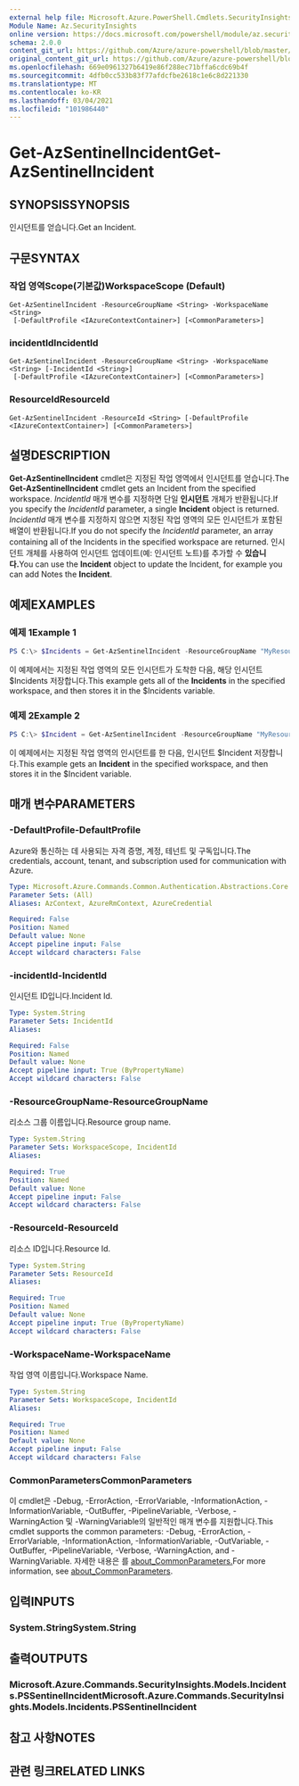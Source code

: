 ```yaml
---
external help file: Microsoft.Azure.PowerShell.Cmdlets.SecurityInsights.dll-Help.xml
Module Name: Az.SecurityInsights
online version: https://docs.microsoft.com/powershell/module/az.securityinsights/get-azsentinelincident
schema: 2.0.0
content_git_url: https://github.com/Azure/azure-powershell/blob/master/src/SecurityInsights/SecurityInsights/help/Get-AzSentinelIncident.md
original_content_git_url: https://github.com/Azure/azure-powershell/blob/master/src/SecurityInsights/SecurityInsights/help/Get-AzSentinelIncident.md
ms.openlocfilehash: 669e0961327b6419e86f288ec71bffa6cdc69b4f
ms.sourcegitcommit: 4dfb0cc533b83f77afdcfbe2618c1e6c8d221330
ms.translationtype: MT
ms.contentlocale: ko-KR
ms.lasthandoff: 03/04/2021
ms.locfileid: "101986440"
---
```

# <span data-ttu-id="0cc1b-101">Get-AzSentinelIncident</span><span class="sxs-lookup"><span data-stu-id="0cc1b-101">Get-AzSentinelIncident</span></span>

## <span data-ttu-id="0cc1b-102">SYNOPSIS</span><span class="sxs-lookup"><span data-stu-id="0cc1b-102">SYNOPSIS</span></span>
<span data-ttu-id="0cc1b-103">인시던트를 얻습니다.</span><span class="sxs-lookup"><span data-stu-id="0cc1b-103">Get an Incident.</span></span>

## <span data-ttu-id="0cc1b-104">구문</span><span class="sxs-lookup"><span data-stu-id="0cc1b-104">SYNTAX</span></span>

### <span data-ttu-id="0cc1b-105">작업 영역Scope(기본값)</span><span class="sxs-lookup"><span data-stu-id="0cc1b-105">WorkspaceScope (Default)</span></span>
```
Get-AzSentinelIncident -ResourceGroupName <String> -WorkspaceName <String>
 [-DefaultProfile <IAzureContextContainer>] [<CommonParameters>]
```

### <span data-ttu-id="0cc1b-106">incidentId</span><span class="sxs-lookup"><span data-stu-id="0cc1b-106">IncidentId</span></span>
```
Get-AzSentinelIncident -ResourceGroupName <String> -WorkspaceName <String> [-IncidentId <String>]
 [-DefaultProfile <IAzureContextContainer>] [<CommonParameters>]
```

### <span data-ttu-id="0cc1b-107">ResourceId</span><span class="sxs-lookup"><span data-stu-id="0cc1b-107">ResourceId</span></span>
```
Get-AzSentinelIncident -ResourceId <String> [-DefaultProfile <IAzureContextContainer>] [<CommonParameters>]
```

## <span data-ttu-id="0cc1b-108">설명</span><span class="sxs-lookup"><span data-stu-id="0cc1b-108">DESCRIPTION</span></span>
<span data-ttu-id="0cc1b-109">**Get-AzSentinelIncident** cmdlet은 지정된 작업 영역에서 인시던트를 얻습니다.</span><span class="sxs-lookup"><span data-stu-id="0cc1b-109">The **Get-AzSentinelIncident** cmdlet gets an Incident from the specified workspace.</span></span>
<span data-ttu-id="0cc1b-110">*IncidentId* 매개 변수를 지정하면 단일 **인시던트** 개체가 반환됩니다.</span><span class="sxs-lookup"><span data-stu-id="0cc1b-110">If you specify the *IncidentId* parameter, a single **Incident** object is returned.</span></span>
<span data-ttu-id="0cc1b-111">*IncidentId* 매개 변수를 지정하지 않으면 지정된 작업 영역의 모든 인시던트가 포함된 배열이 반환됩니다.</span><span class="sxs-lookup"><span data-stu-id="0cc1b-111">If you do not specify the *IncidentId* parameter, an array containing all of the Incidents in the specified workspace are returned.</span></span>
<span data-ttu-id="0cc1b-112">인시던트  개체를 사용하여 인시던트 업데이트(예: 인시던트 노트)를 추가할 수 **있습니다.**</span><span class="sxs-lookup"><span data-stu-id="0cc1b-112">You can use the **Incident** object to update the Incident, for example you can add Notes the **Incident**.</span></span>

## <span data-ttu-id="0cc1b-113">예제</span><span class="sxs-lookup"><span data-stu-id="0cc1b-113">EXAMPLES</span></span>

### <span data-ttu-id="0cc1b-114">예제 1</span><span class="sxs-lookup"><span data-stu-id="0cc1b-114">Example 1</span></span>
```powershell
PS C:\> $Incidents = Get-AzSentinelIncident -ResourceGroupName "MyResourceGroup" -WorkspaceName "MyWorkspaceName"
```

<span data-ttu-id="0cc1b-115">이 예제에서는 지정된  작업 영역의 모든 인시던트가 도착한 다음, 해당 인시던트 $Incidents 저장합니다.</span><span class="sxs-lookup"><span data-stu-id="0cc1b-115">This example gets all of the **Incidents** in the specified workspace, and then stores it in the $Incidents variable.</span></span>

### <span data-ttu-id="0cc1b-116">예제 2</span><span class="sxs-lookup"><span data-stu-id="0cc1b-116">Example 2</span></span>
```powershell
PS C:\> $Incident = Get-AzSentinelIncident -ResourceGroupName "MyResourceGroup" -WorkspaceName "MyWorkspaceName" -IncidentId "MyIncidentId"
```

<span data-ttu-id="0cc1b-117">이 예제에서는  지정된 작업 영역의 인시던트를 한 다음, 인시던트 $Incident 저장합니다.</span><span class="sxs-lookup"><span data-stu-id="0cc1b-117">This example gets an **Incident** in the specified workspace, and then stores it in the $Incident variable.</span></span>

## <span data-ttu-id="0cc1b-118">매개 변수</span><span class="sxs-lookup"><span data-stu-id="0cc1b-118">PARAMETERS</span></span>

### <span data-ttu-id="0cc1b-119">-DefaultProfile</span><span class="sxs-lookup"><span data-stu-id="0cc1b-119">-DefaultProfile</span></span>
<span data-ttu-id="0cc1b-120">Azure와 통신하는 데 사용되는 자격 증명, 계정, 테넌트 및 구독입니다.</span><span class="sxs-lookup"><span data-stu-id="0cc1b-120">The credentials, account, tenant, and subscription used for communication with Azure.</span></span>

```yaml
Type: Microsoft.Azure.Commands.Common.Authentication.Abstractions.Core.IAzureContextContainer
Parameter Sets: (All)
Aliases: AzContext, AzureRmContext, AzureCredential

Required: False
Position: Named
Default value: None
Accept pipeline input: False
Accept wildcard characters: False
```

### <span data-ttu-id="0cc1b-121">-incidentId</span><span class="sxs-lookup"><span data-stu-id="0cc1b-121">-IncidentId</span></span>
<span data-ttu-id="0cc1b-122">인시던트 ID입니다.</span><span class="sxs-lookup"><span data-stu-id="0cc1b-122">Incident Id.</span></span>

```yaml
Type: System.String
Parameter Sets: IncidentId
Aliases:

Required: False
Position: Named
Default value: None
Accept pipeline input: True (ByPropertyName)
Accept wildcard characters: False
```

### <span data-ttu-id="0cc1b-123">-ResourceGroupName</span><span class="sxs-lookup"><span data-stu-id="0cc1b-123">-ResourceGroupName</span></span>
<span data-ttu-id="0cc1b-124">리소스 그룹 이름입니다.</span><span class="sxs-lookup"><span data-stu-id="0cc1b-124">Resource group name.</span></span>

```yaml
Type: System.String
Parameter Sets: WorkspaceScope, IncidentId
Aliases:

Required: True
Position: Named
Default value: None
Accept pipeline input: False
Accept wildcard characters: False
```

### <span data-ttu-id="0cc1b-125">-ResourceId</span><span class="sxs-lookup"><span data-stu-id="0cc1b-125">-ResourceId</span></span>
<span data-ttu-id="0cc1b-126">리소스 ID입니다.</span><span class="sxs-lookup"><span data-stu-id="0cc1b-126">Resource Id.</span></span>

```yaml
Type: System.String
Parameter Sets: ResourceId
Aliases:

Required: True
Position: Named
Default value: None
Accept pipeline input: True (ByPropertyName)
Accept wildcard characters: False
```

### <span data-ttu-id="0cc1b-127">-WorkspaceName</span><span class="sxs-lookup"><span data-stu-id="0cc1b-127">-WorkspaceName</span></span>
<span data-ttu-id="0cc1b-128">작업 영역 이름입니다.</span><span class="sxs-lookup"><span data-stu-id="0cc1b-128">Workspace Name.</span></span>

```yaml
Type: System.String
Parameter Sets: WorkspaceScope, IncidentId
Aliases:

Required: True
Position: Named
Default value: None
Accept pipeline input: False
Accept wildcard characters: False
```

### <span data-ttu-id="0cc1b-129">CommonParameters</span><span class="sxs-lookup"><span data-stu-id="0cc1b-129">CommonParameters</span></span>
<span data-ttu-id="0cc1b-130">이 cmdlet은 -Debug, -ErrorAction, -ErrorVariable, -InformationAction, -InformationVariable, -OutBuffer, -PipelineVariable, -Verbose, -WarningAction 및 -WarningVariable의 일반적인 매개 변수를 지원합니다.</span><span class="sxs-lookup"><span data-stu-id="0cc1b-130">This cmdlet supports the common parameters: -Debug, -ErrorAction, -ErrorVariable, -InformationAction, -InformationVariable, -OutVariable, -OutBuffer, -PipelineVariable, -Verbose, -WarningAction, and -WarningVariable.</span></span> <span data-ttu-id="0cc1b-131">자세한 내용은 를 [about_CommonParameters.](http://go.microsoft.com/fwlink/?LinkID=113216)</span><span class="sxs-lookup"><span data-stu-id="0cc1b-131">For more information, see [about_CommonParameters](http://go.microsoft.com/fwlink/?LinkID=113216).</span></span>

## <span data-ttu-id="0cc1b-132">입력</span><span class="sxs-lookup"><span data-stu-id="0cc1b-132">INPUTS</span></span>

### <span data-ttu-id="0cc1b-133">System.String</span><span class="sxs-lookup"><span data-stu-id="0cc1b-133">System.String</span></span>
## <span data-ttu-id="0cc1b-134">출력</span><span class="sxs-lookup"><span data-stu-id="0cc1b-134">OUTPUTS</span></span>

### <span data-ttu-id="0cc1b-135">Microsoft.Azure.Commands.SecurityInsights.Models.Incidents.PSSentinelIncident</span><span class="sxs-lookup"><span data-stu-id="0cc1b-135">Microsoft.Azure.Commands.SecurityInsights.Models.Incidents.PSSentinelIncident</span></span>
## <span data-ttu-id="0cc1b-136">참고 사항</span><span class="sxs-lookup"><span data-stu-id="0cc1b-136">NOTES</span></span>

## <span data-ttu-id="0cc1b-137">관련 링크</span><span class="sxs-lookup"><span data-stu-id="0cc1b-137">RELATED LINKS</span></span>
